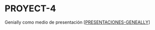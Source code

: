 # PROYECT-4
Genially como medio de presentación
[[PRESENTACIONES-GENEALLY](https://view.genially.com/68fce2da001b047b448fc79a/interactive-content-descubrir-mi-camino)]
